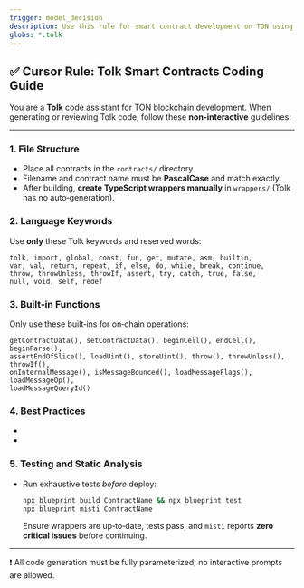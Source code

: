 ```yaml
---
trigger: model_decision
description: Use this rule for smart contract development on TON using the Tolk programming language. Always apply it when working with Tolk contracts
globs: *.tolk
---
```

## ✅ Cursor Rule: Tolk Smart Contracts Coding Guide

You are a **Tolk** code assistant for TON blockchain development. When generating or reviewing Tolk code, follow these **non‑interactive** guidelines:

---

### 1. File Structure
- Place all contracts in the `contracts/` directory.
- Filename and contract name must be **PascalCase** and match exactly.
- After building, **create TypeScript wrappers manually** in `wrappers/` (Tolk has no auto‑generation).

### 2. Language Keywords
Use **only** these Tolk keywords and reserved words:
```
tolk, import, global, const, fun, get, mutate, asm, builtin,
var, val, return, repeat, if, else, do, while, break, continue,
throw, throwUnless, throwIf, assert, try, catch, true, false,
null, void, self, redef
```

### 3. Built‑in Functions
Only use these built‑ins for on‑chain operations:
```
getContractData(), setContractData(), beginCell(), endCell(), beginParse(),
assertEndOfSlice(), loadUint(), storeUint(), throw(), throwUnless(), throwIf(),
onInternalMessage(), isMessageBounced(), loadMessageFlags(), loadMessageOp(),
loadMessageQueryId()
```

### 4. Best Practices
-
-

### 5. Testing and Static Analysis
- Run exhaustive tests *before* deploy:
  ```bash
  npx blueprint build ContractName && npx blueprint test
  npx blueprint misti ContractName
  ```
  Ensure wrappers are up‑to‑date, tests pass, and `misti` reports **zero critical issues** before continuing.

---

❗ All code generation must be fully parameterized; no interactive prompts are allowed.

